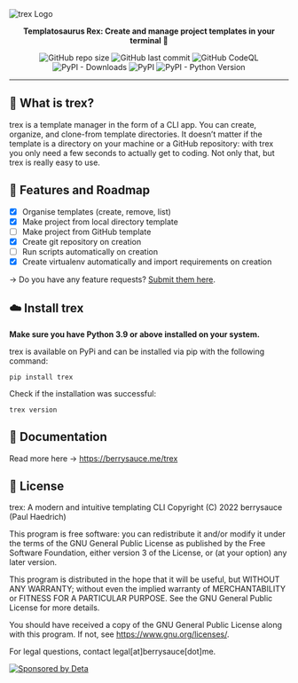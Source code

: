 <img alt="trex Logo" src="https://cdn.berrysauce.me/assets/trex-banner.jpg">
<p align="center"><strong>Templatosaurus Rex: Create and manage project templates in your terminal 🦖</strong></p>
<p align="center">
    <img alt="GitHub repo size" src="https://img.shields.io/github/repo-size/berrysauce/trex?label=size">
    <img alt="GitHub last commit" src="https://img.shields.io/github/last-commit/berrysauce/trex">
    <img alt="GitHub CodeQL" src="https://github.com/berrysauce/trex/actions/workflows/codeql-analysis.yml/badge.svg">
    <img alt="PyPI - Downloads" src="https://img.shields.io/pypi/dm/trex?label=PyPi%20downloads">
    <img alt="PyPI" src="https://img.shields.io/pypi/v/trex">
    <img alt="PyPI - Python Version" src="https://img.shields.io/pypi/pyversions/trex">
</p>

---

## 🦖 What is trex?
trex is a template manager in the form of a CLI app. You can create, organize, and clone-from template directories. It doesn’t matter if the template is a directory on your machine or a GitHub repository: with trex you only need a few seconds to actually get to coding. Not only that, but trex is really easy to use.

## 🚧 Features and Roadmap
- [x] Organise templates (create, remove, list)
- [x] Make project from local directory template
- [ ] Make project from GitHub template  
- [x] Create git repository on creation
- [ ] Run scripts automatically on creation
- [x] Create virtualenv automatically and import requirements on creation

→ Do you have any feature requests? [Submit them here](https://github.com/berrysauce/trex/issues).

## ☁️ Install trex
**Make sure you have Python 3.9 or above installed on your system.**

trex is available on PyPi and can be installed via pip with the following command:
```
pip install trex
```
Check if the installation was successful:
```
trex version
```

## 📘 Documentation
Read more here → https://berrysauce.me/trex

## 📜 License

trex: A modern and intuitive templating CLI
Copyright (C) 2022 berrysauce (Paul Haedrich)

This program is free software: you can redistribute it and/or modify
it under the terms of the GNU General Public License as published by
the Free Software Foundation, either version 3 of the License, or
(at your option) any later version.

This program is distributed in the hope that it will be useful,
but WITHOUT ANY WARRANTY; without even the implied warranty of
MERCHANTABILITY or FITNESS FOR A PARTICULAR PURPOSE.  See the
GNU General Public License for more details.

You should have received a copy of the GNU General Public License
along with this program.  If not, see <https://www.gnu.org/licenses/>.

For legal questions, contact legal[at]berrysauce[dot]me.

<a href="https://deta.sh/?ref=basketball" target="_blank"><img src="https://cdn.berrysauce.me/assets/deta-sponsor-banner.jpg" alt="Sponsored by Deta"></a>
